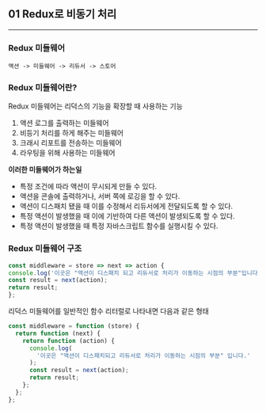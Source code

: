 ## 01 Redux로 비동기 처리

---

### Redux 미들웨어

    액션 -> 미들웨어 -> 리듀서 -> 스토어

### Redux 미들웨어란?

Redux 미들웨어는 리덕스의 기능을 확장할 때 사용하는 기능

1. 액션 로그를 출력하는 미들웨어
2. 비등기 처리를 하게 해주는 미들웨어
3. 크래시 리포트를 전송하는 미들웨어
4. 라우팅을 위해 사용하는 미들웨어

**이러한 미들웨어가 하는일**

- 특정 조건에 따라 액션이 무시되게 만들 수 있다.
- 액션을 콘솔에 출력하거나, 서버 쪽에 로깅을 할 수 있다.
- 액션이 디스패치 됐을 때 이를 수정해서 리듀서에게 전달되도록 할 수 있다.
- 특정 액션이 발생했을 때 이에 기반하여 다른 액션이 발생되도록 할 수 있다.
- 특정 액션이 발생했을 때 특정 자바스크립트 함수를 실행시킬 수 있다.

### Redux 미들웨어 구조

```javascript
const middleware = store => next => action {
console.log('이곳은 "액션이 디스패치 되고 리듀서로 처리가 이동하는 시점의 부분"입니다.');
const result = next(action);
return result;
};
```

리덕스 미들웨어를 일반적인 함수 리터럴로 나타내면 다음과 같은 형태

```javascript
const middleware = function (store) {
  return function (next) {
    return function (action) {
      console.log(
        '이곳은 "액션이 디스패치되고 리듀서로 처리가 이동하는 시점의 부분" 입니다.'
      );
      const result = next(action);
      return result;
    };
  };
};
```
